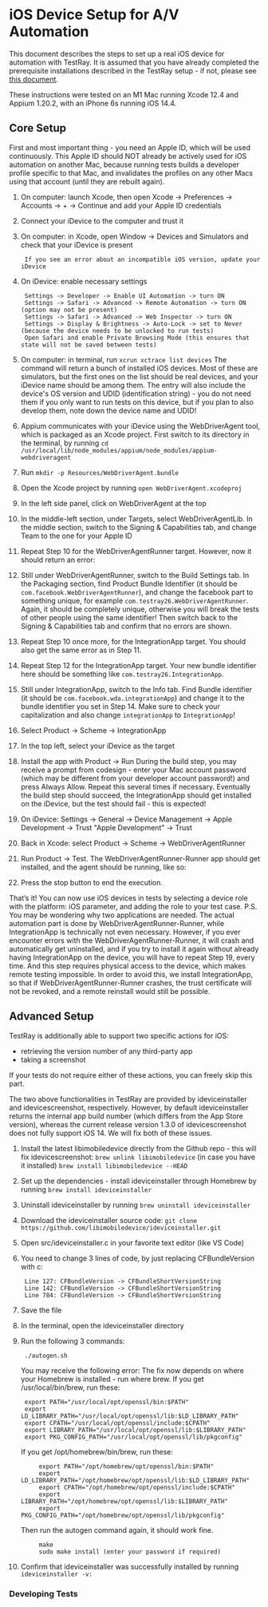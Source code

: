 # iOS Device Setup for A/V Automation
This document describes the steps to set up a real iOS device for automation with TestRay.
It is assumed that you have already completed the prerequisite installations described in the TestRay setup - if not, please see [this document](./SETUP.md).

These instructions were tested on an M1 Mac running Xcode 12.4 and Appium 1.20.2, with an iPhone 6s running iOS 14.4.

## Core Setup
First and most important thing - you need an Apple ID, which will be used continuously. This Apple ID should NOT already be actively used for iOS automation on another Mac, because running tests builds a developer profile specific to that Mac, and invalidates the profiles on any other Macs using that account (until they are rebuilt again).

1. On computer: launch Xcode, then open Xcode -> Preferences -> Accounts -> + -> Continue and add your Apple ID credentials

2. Connect your iDevice to the computer and trust it

3. On computer: in Xcode, open Window -> Devices and Simulators and check that your iDevice is present

        If you see an error about an incompatible iOS version, update your iDevice

4. On iDevice: enable necessary settings

        Settings -> Developer -> Enable UI Automation -> turn ON
        Settings -> Safari -> Advanced -> Remote Automation -> turn ON (option may not be present)
        Settings -> Safari -> Advanced -> Web Inspector -> turn ON
        Settings -> Display & Brightness -> Auto-Lock -> set to Never (because the device needs to be unlocked to run tests)
        Open Safari and enable Private Browsing Mode (this ensures that state will not be saved between tests)

5. On computer: in terminal, run `xcrun xctrace list devices`
        The command will return a bunch of installed iOS devices. Most of these are simulators, but the first ones on the list should be real devices, and your iDevice name should be among them.
        The entry will also include the device's OS version and UDID (identification string) - you do not need them if you only want to run tests on this device, but if you plan to also develop them, note down the device name and UDID!
6. Appium communicates with your iDevice using the WebDriverAgent tool, which is packaged as an Xcode project. First switch to its directory in the terminal, by running `cd /usr/local/lib/node_modules/appium/node_modules/appium-webdriveragent`
7. Run `mkdir -p Resources/WebDriverAgent.bundle`
8. Open the Xcode project by running `open WebDriverAgent.xcodeproj`
9. In the left side panel, click on WebDriverAgent at the top
10. In the middle-left section, under Targets, select WebDriverAgentLib. In the middle section, switch to the Signing & Capabilities tab, and change Team to the one for your Apple ID
11. Repeat Step 10 for the WebDriverAgentRunner target. However, now it should return an error:
12. Still under WebDriverAgentRunner, switch to the Build Settings tab. In the Packaging section, find Product Bundle Identifier (it should be `com.facebook.WebDriverAgentRunner`), and change the facebook part to something unique, for example `com.testray26.WebDriverAgentRunner`. Again, it should be completely unique, otherwise you will break the tests of other people using the same identifier! Then switch back to the Signing & Capabilities tab and confirm that no errors are shown.
13. Repeat Step 10 once more, for the IntegrationApp target. You should also get the same error as in Step 11.
14. Repeat Step 12 for the IntegrationApp target. Your new bundle identifier here should be something like `com.testray26.IntegrationApp`.
15. Still under IntegrationApp, switch to the Info tab. Find Bundle identifier (it should be `com.facebook.wda.integrationApp`) and change it to the bundle identifier you set in Step 14. Make sure to check your capitalization and also change `integrationApp` to `IntegrationApp`!
16. Select Product -> Scheme -> IntegrationApp
17. In the top left, select your iDevice as the target
18. Install the app with Product -> Run
        During the build step, you may receive a prompt from codesign - enter your Mac account password (which may be different from your developer account password!) and press Always Allow. Repeat this several times if necessary.
        Eventually the build step should succeed, the IntegrationApp should get installed on the iDevice, but the test should fail - this is expected!
19. On iDevice: Settings -> General -> Device Management -> Apple Development -> Trust "Apple Development" -> Trust
20. Back in Xcode: select Product -> Scheme -> WebDriverAgentRunner
21. Run Product -> Test. The WebDriverAgentRunner-Runner app should get installed, and the agent should be running, like so:
22. Press the stop button to end the execution.


That’s it! You can now use iOS devices in tests by selecting a device role with the platform: iOS parameter, and adding the role to your test case.
P.S. You may be wondering why two applications are needed. The actual automation part is done by WebDriverAgentRunner-Runner, while IntegrationApp is technically not even necessary. However, if you ever encounter errors with the WebDriverAgentRunner-Runner, it will crash and automatically get uninstalled, and if you try to install it again without already having IntegrationApp on the device, you will have to repeat Step 19, every time. And this step requires physical access to the device, which makes remote testing impossible. In order to avoid this, we install IntegrationApp, so that if WebDriverAgentRunner-Runner crashes, the trust certificate will not be revoked, and a remote reinstall would still be possible.


## Advanced Setup


TestRay is additionally able to support two specific actions for iOS:
- retrieving the version number of any third-party app
- taking a screenshot

If your tests do not require either of these actions, you can freely skip this part.

The two above functionalities in TestRay are provided by ideviceinstaller and idevicescreenshot, respectively. However, by default ideviceinstaller returns the internal app build number (which differs from the App Store version), whereas the current release version 1.3.0 of idevicescreenshot does not fully support iOS 14. We will fix both of these issues.

1. Install the latest libimobiledevice directly from the Github repo - this will fix idevicescreenshot:
    `brew unlink libimobiledevice` (in case you have it installed)
    `brew install libimobiledevice --HEAD`
2. Set up the dependencies - install ideviceinstaller through Homebrew by running `brew install ideviceinstaller`
3. Uninstall ideviceinstaller by running `brew uninstall ideviceinstaller`
4. Download the ideviceinstaller source code: `git clone https://github.com/libimobiledevice/ideviceinstaller.git`
5. Open src/ideviceinstaller.c in your favorite text editor (like VS Code)
6. You need to change 3 lines of code, by just replacing CFBundleVersion with c:

        Line 127: CFBundleVersion -> CFBundleShortVersionString
        Line 142: CFBundleVersion -> CFBundleShortVersionString
        Line 784: CFBundleVersion -> CFBundleShortVersionString

7. Save the file
8. In the terminal, open the ideviceinstaller directory
9. Run the following 3 commands:

        ./autogen.sh

    You may receive the following error:
    The fix now depends on where your Homebrew is installed - run where brew.
        If you get /usr/local/bin/brew, run these:

	    export PATH="/usr/local/opt/openssl/bin:$PATH"
	    export LD_LIBRARY_PATH="/usr/local/opt/openssl/lib:$LD_LIBRARY_PATH"
	    export CPATH="/usr/local/opt/openssl/include:$CPATH"
	    export LIBRARY_PATH="/usr/local/opt/openssl/lib:$LIBRARY_PATH"
	    export PKG_CONFIG_PATH="/usr/local/opt/openssl/lib/pkgconfig"

	If you get /opt/homebrew/bin/brew, run these:

            export PATH="/opt/homebrew/opt/openssl/bin:$PATH"
            export LD_LIBRARY_PATH="/opt/homebrew/opt/openssl/lib:$LD_LIBRARY_PATH"
            export CPATH="/opt/homebrew/opt/openssl/include:$CPATH"
            export LIBRARY_PATH="/opt/homebrew/opt/openssl/lib:$LIBRARY_PATH"
            export PKG_CONFIG_PATH="/opt/homebrew/opt/openssl/lib/pkgconfig"

    Then run the autogen command again, it should work fine.

            make
            sudo make install (enter your password if required)
10. Confirm that ideviceinstaller was successfully installed by running `ideviceinstaller -v:`

### Developing Tests

